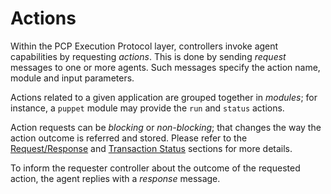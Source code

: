 Actions
===

Within the PCP Execution Protocol layer, controllers invoke agent capabilities
by requesting *actions*. This is done by sending *request* messages to one or
more agents. Such messages specify the action name, module and input parameters.

Actions related to a given application are grouped together in *modules*; for
instance, a `puppet` module may provide the `run` and `status` actions.

Action requests can be *blocking* or *non-blocking*; that changes the way the
action outcome is referred and stored. Please refer to the [Request/Response][1]
and [Transaction Status][2] sections for more details.

To inform the requester controller about the outcome of the requested action,
the agent replies with a *response* message.

[1]: request_response.md
[2]: transaction_status.md
